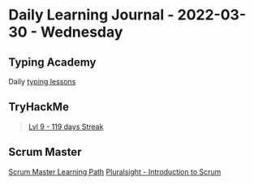 # Daily Learning Journal - 2022-03-30 - Wednesday

## Typing Academy

Daily [typing lessons](https://www.typing.academy/typing-tutor/lessons)

## TryHackMe

> [Lvl 9 - 119 days Streak](https://tryhackme.com/p/Universalamateur)

## Scrum Master

[Scrum Master Learning Path](https://www.scrum.org/pathway/scrum-master)
[Pluralsight - Introduction to Scrum](https://app.pluralsight.com/paths/skill/introduction-to-professional-scrum)
